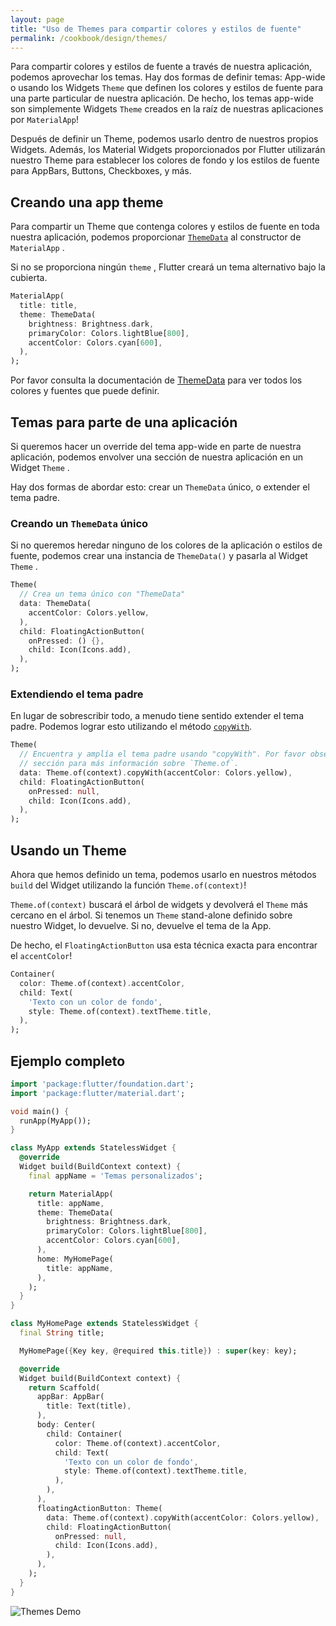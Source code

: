 ```yaml
---
layout: page
title: "Uso de Themes para compartir colores y estilos de fuente"
permalink: /cookbook/design/themes/
---
```


Para compartir colores y estilos de fuente a través de nuestra aplicación, podemos aprovechar los temas. Hay dos formas de definir temas: App-wide o usando los Widgets 
`Theme` que definen los colores y estilos de fuente para una parte particular de nuestra aplicación. De hecho, los temas app-wide son simplemente Widgets `Theme` creados en la raíz de nuestras aplicaciones por `MaterialApp`! 

Después de definir un Theme, podemos usarlo dentro de nuestros propios Widgets. Además, los 
Material Widgets proporcionados por Flutter utilizarán nuestro Theme para establecer los colores de fondo y los estilos de fuente para AppBars, Buttons, Checkboxes, y más.    

## Creando una app theme

Para compartir un Theme que contenga colores y estilos de fuente en toda nuestra aplicación, podemos proporcionar [`ThemeData`](https://docs.flutter.io/flutter/material/ThemeData-class.html)
al constructor de `MaterialApp` .

Si no se proporciona ningún `theme` , Flutter creará un tema alternativo bajo la cubierta.

<!-- skip -->
```dart
MaterialApp(
  title: title,
  theme: ThemeData(
    brightness: Brightness.dark,
    primaryColor: Colors.lightBlue[800],
    accentColor: Colors.cyan[600],
  ),
);
```

Por favor consulta la documentación de [ThemeData](https://docs.flutter.io/flutter/material/ThemeData-class.html)
para ver todos los colores y fuentes que puede definir.

## Temas para parte de una aplicación

Si queremos hacer un override del tema app-wide en parte de nuestra aplicación, podemos envolver una sección de nuestra aplicación en un Widget `Theme` .

Hay dos formas de abordar esto: crear un `ThemeData` único, o extender el tema padre.

### Creando un `ThemeData` único

Si no queremos heredar ninguno de los colores de la aplicación o estilos de fuente, podemos crear una instancia de 
 `ThemeData()` y pasarla al Widget `Theme` .

<!-- skip -->
```dart
Theme(
  // Crea un tema único con "ThemeData"
  data: ThemeData(
    accentColor: Colors.yellow,
  ),
  child: FloatingActionButton(
    onPressed: () {},
    child: Icon(Icons.add),
  ),
);
```

### Extendiendo el tema padre

En lugar de sobrescribir todo, a menudo tiene sentido extender el tema padre. Podemos lograr esto utilizando el método 
[`copyWith`](https://docs.flutter.io/flutter/material/ThemeData/copyWith.html).

<!-- skip -->
```dart
Theme(
  // Encuentra y amplía el tema padre usando "copyWith". Por favor observa la siguiente 
  // sección para más información sobre `Theme.of`.
  data: Theme.of(context).copyWith(accentColor: Colors.yellow),
  child: FloatingActionButton(
    onPressed: null,
    child: Icon(Icons.add),
  ),
);
```

## Usando un Theme

Ahora que hemos definido un tema, podemos usarlo en nuestros métodos `build` del Widget 
utilizando la función `Theme.of(context)`!

`Theme.of(context)` buscará el árbol de widgets y devolverá el `Theme` 
más cercano en el árbol. Si tenemos un `Theme` stand-alone definido sobre nuestro Widget, lo devuelve. Si no, devuelve el tema de la App.

De hecho, el `FloatingActionButton` usa esta técnica exacta para encontrar el 
`accentColor`!
 
<!-- skip -->
```dart
Container(
  color: Theme.of(context).accentColor,
  child: Text(
    'Texto con un color de fondo',
    style: Theme.of(context).textTheme.title,
  ),
);
```   

## Ejemplo completo

```dart
import 'package:flutter/foundation.dart';
import 'package:flutter/material.dart';

void main() {
  runApp(MyApp());
}

class MyApp extends StatelessWidget {
  @override
  Widget build(BuildContext context) {
    final appName = 'Temas personalizados';

    return MaterialApp(
      title: appName,
      theme: ThemeData(
        brightness: Brightness.dark,
        primaryColor: Colors.lightBlue[800],
        accentColor: Colors.cyan[600],
      ),
      home: MyHomePage(
        title: appName,
      ),
    );
  }
}

class MyHomePage extends StatelessWidget {
  final String title;

  MyHomePage({Key key, @required this.title}) : super(key: key);

  @override
  Widget build(BuildContext context) {
    return Scaffold(
      appBar: AppBar(
        title: Text(title),
      ),
      body: Center(
        child: Container(
          color: Theme.of(context).accentColor,
          child: Text(
            'Texto con un color de fondo',
            style: Theme.of(context).textTheme.title,
          ),
        ),
      ),
      floatingActionButton: Theme(
        data: Theme.of(context).copyWith(accentColor: Colors.yellow),
        child: FloatingActionButton(
          onPressed: null,
          child: Icon(Icons.add),
        ),
      ),
    );
  }
}
```

![Themes Demo](/images/cookbook/themes.png)
